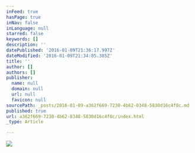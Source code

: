 ```yaml
---
inFeed: true
hasPage: true
inNav: false
inLanguage: null
starred: false
keywords: []
description: ''
datePublished: '2016-01-09T21:36:17.997Z'
dateModified: '2016-01-09T21:34:05.385Z'
title: ''
author: []
authors: []
publisher:
  name: null
  domain: null
  url: null
  favicon: null
sourcePath: _posts/2016-01-09-a362f669-7230-4b62-8348-5830d16c4f0c.md
published: true
url: a362f669-7230-4b62-8348-5830d16c4f0c/index.html
_type: Article

---
```

![](https://the-grid-user-content.s3-us-west-2.amazonaws.com/5a657d04-35ae-40bd-a6ff-f79c877025bc.jpg)